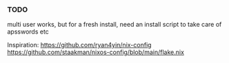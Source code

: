 ### TODO
multi user works, but for a fresh install, need an install script to take care of apsswords etc

Inspiration:
https://github.com/ryan4yin/nix-config
https://github.com/staakman/nixos-config/blob/main/flake.nix